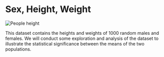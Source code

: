 # Sex, Height, Weight

![People height](https://news.mit.edu/sites/default/files/styles/news_article__image_gallery/public/images/201907/male-female-height-bell-curve-uconn-mit-sex-differences_0.jpeg?itok=PLgnFYf7)

This dataset contains the heights and weights of 1000 random males and females. We will conduct some exploration and analysis of the dataset to illustrate the statistical significance between the means of the two populations.